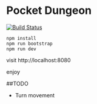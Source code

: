 # Pocket Dungeon
[![Build Status](https://travis-ci.org/macbury/dungeon.svg?branch=master)](https://travis-ci.org/macbury/dungeon)

```
npm install
npm run bootstrap
npm run dev
```

visit http://localhost:8080

enjoy

##TODO

* Turn movement
